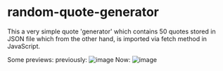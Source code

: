 # random-quote-generator

This a very simple quote 'generator' which contains 50 quotes stored in JSON file 
which from the other hand, is imported via fetch method in JavaScript.

Some previews:
previously:
![image](https://github.com/Dominic8999/random-quote-generator/assets/140336313/d1faec89-2855-45d9-b311-9f9c323b39d4)
Now:
![image](https://github.com/Dominic8999/random-quote-generator/assets/140336313/86e1382b-9160-4bde-a1d2-b5b9e82993f2)
